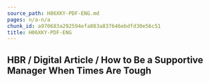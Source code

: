 ```yaml
---
source_path: H06XKY-PDF-ENG.md
pages: n/a-n/a
chunk_id: a970683a292594efa083a837646ebdfd30e56c51
title: H06XKY-PDF-ENG
---
```

## HBR / Digital Article / How to Be a Supportive Manager When Times Are Tough

